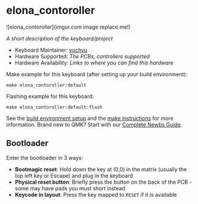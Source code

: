 # elona_contoroller

![elona_contoroller](imgur.com image replace me!)

*A short description of the keyboard/project*

* Keyboard Maintainer: [vuchvu](https://github.com/vuchvu)
* Hardware Supported: *The PCBs, controllers supported*
* Hardware Availability: *Links to where you can find this hardware*

Make example for this keyboard (after setting up your build environment):

    make elona_contoroller:default

Flashing example for this keyboard:

    make elona_contoroller:default:flash

See the [build environment setup](https://docs.qmk.fm/#/getting_started_build_tools) and the [make instructions](https://docs.qmk.fm/#/getting_started_make_guide) for more information. Brand new to QMK? Start with our [Complete Newbs Guide](https://docs.qmk.fm/#/newbs).

## Bootloader

Enter the bootloader in 3 ways:

* **Bootmagic reset**: Hold down the key at (0,0) in the matrix (usually the top left key or Escape) and plug in the keyboard
* **Physical reset button**: Briefly press the button on the back of the PCB - some may have pads you must short instead
* **Keycode in layout**: Press the key mapped to `RESET` if it is available
